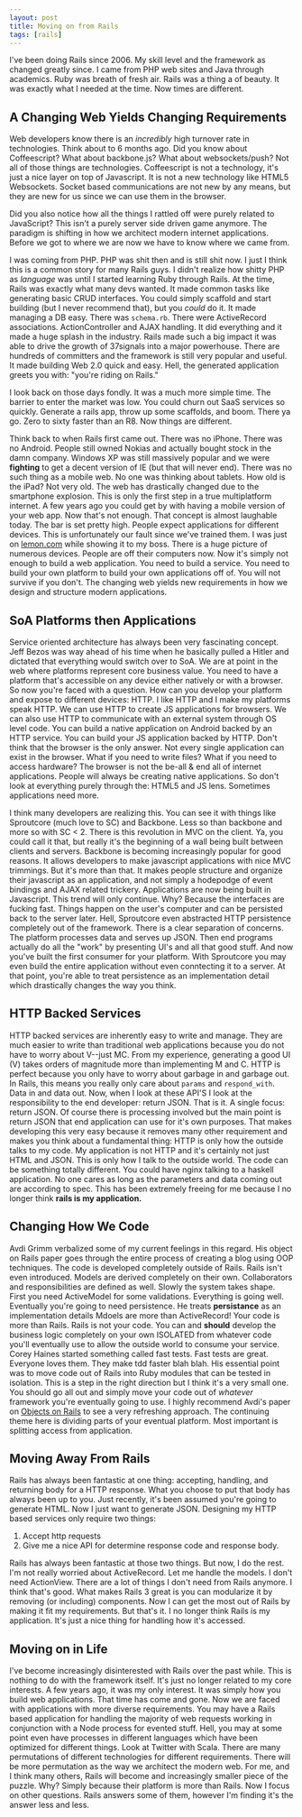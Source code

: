 ```yaml
---
layout: post
title: Moving on from Rails
tags: [rails]
---
```


I've been doing Rails since 2006. My skill level and the framework
as changed greatly since. I came from PHP web sites and Java through
academics. Ruby was breath of fresh air. Rails was a thing a of beauty.
It was exactly what I needed at the time. Now times are different.

## A Changing Web Yields Changing Requirements

Web developers know there is an _incredibly_ high turnover rate in
technologies. Think about to 6 months ago. Did you know about
Coffeescript? What about backbone.js? What about websockets/push? Not all
of those things are technologies. Coffeescript is not a technology, it's
just a nice layer on top of Javascript. It is not a new technology like
HTML5 Websockets. Socket based communications are not new by any means,
but they are new for us since we can use them in the browser. 

Did you also notice how all the things I rattled off were purely related
to JavaScript? This isn't a purely server side driven game anymore. The
paradigm is shifting in how we architect modern internet applications.
Before we got to where we are now we have to know where we came from.

I was coming from PHP. PHP was shit then and is still shit now. I just
I think this is a common story for many Rails guys.
I didn't realize how shitty PHP as _language_ was until I started learning
Ruby through Rails. At the time, Rails was exactly what many devs
wanted. It made common tasks like generating basic CRUD interfaces. You
could simply scaffold and start building (but I never recommend that),
but you _could_ do it. It made managing a DB easy. There was
`schema.rb`. There were ActiveRecord associations. ActionController and
AJAX handling. It did everything and it made a huge splash in the
industry. Rails made such a big impact it was able to drive the growth
of 37signals into a major powerhouse. There are hundreds of committers
and the framework is still very popular and useful. It made building Web
2.0 quick and easy. Hell, the generated application greets you with:
"you're riding on Rails."

I look back on those days fondly. It was a much more simple time. The
barrier to enter the market was low. You could churn out SaaS services
so quickly. Generate a rails app, throw up some scaffolds, and boom.
There ya go. Zero to sixty faster than an R8. Now things are different. 

Think back to when Rails first came out. There was no iPhone. There was
no Android. People still owned Nokias and actually bought stock in the
damn company. Windows XP was still massively popular and we were
**fighting** to get a decent version of IE (but that will never end).
There was no such thing as a mobile web. No one was thinking about
tablets. How old is the iPad? Not very old. The web has drastically
changed due to the smartphone explosion. This is only the first step in
a true multiplatform internet. A few years ago you could get by with
having a mobile version of your web app. Now that's not enough. That
concept is almost laughable today. The bar is set pretty high. People
expect applications for different devices. This is unfortunately our
fault since we've trained them. I was just on
[lemon.com](http://www.lemon.com) while showing it to my boss. There is
a huge picture of numerous devices. People are off their computers now.
Now it's simply not enough to build a web application. You need to build
a service. You need to build your own platform to build your own
applications off of. You will not survive if you don't. The
changing web yields new requirements in how we design and structure
modern applications.

## SoA Platforms then Applications

Service oriented architecture has always been very fascinating concept.
Jeff Bezos was way ahead of his time when he basically pulled a Hitler
and dictated that everything would switch over to SoA. We are at point
in the web where platforms represent core business value. You need to
have a platform that's accessible on any device either natively or with
a browser. So now you're faced with a question. How can you develop your
platform and expose to different devices: HTTP. I like HTTP and I make
my platforms speak HTTP. We can use HTTP to create JS applications for
browsers. We can also use HTTP to communicate with an external system
through OS level code. You can build a native application on Android
backed by an HTTP service. You can build your JS application backed by
HTTP. Don't think that the browser is the only answer. Not every single
application can exist in the browser. What if you need to write files?
What if you need to access hardware? The browser is not the be-all & end
all of internet applications. People will always be creating native
applications. So don't look at everything purely through the: HTML5 and
JS lens. Sometimes applications need more.

I think many developers are realizing this. You can see it
with things like Sproutcore (much love to SC) and Backbone. Less so than
backbone and more so with SC < 2. There is this revolution in MVC on the
client. Ya, you could call it that, but really it's the beginning of a
wall being built between clients and servers. Backbone is becoming
increasingly popular for good reasons. It allows developers to make
javascript applications with nice MVC trimmings. But it's more than
that. It makes people structure and organize their javascript as an
application, and not simply a hodepodge of event bindings and AJAX
related trickery. Applications are now being built in Javascript. This
trend will only continue. Why? Because the interfaces are fucking fast.
Things happen on the user's computer and can be persisted back to the
server later. Hell, Sproutcore even abstracted HTTP persistence
completely out of the framework. There is a clear separation of concerns. The
platform processes data and serves up JSON. Then end programs actually
do all the "work" by presenting UI's and all that good stuff. And now
you've built the first consumer for your platform. With Sproutcore you
may even build the entire application without even conntecting it to a
server. At that point, you're able to treat persistence as an
implementation detail which drastically changes the way you think.

## HTTP Backed Services

HTTP backed services are inherently easy to write and manage. They are
much easier to write than traditional web applications because you do
not have to worry about V--just MC. From my experience, generating a
good UI (V) takes orders of magnitude more than implementing M and C. HTTP is
perfect because you only have to worry about garbage in and garbage out.
In Rails, this means you really only care about `params` and
`respond_with`. Data in and data out. Now, when I look at these API'S I
look at the responsibility to the end developer: return JSON. That is it.
A single focus: return JSON. Of course there is processing involved but
the main point is return JSON that end application can use for it's own
purposes. That makes developing this very easy because it removes many
other requirement and makes you think about a fundamental thing: HTTP is
only how the outside talks to my code. My application is not HTTP and
it's certainly not just HTML and JSON. This is only how I talk to the
outside world. The code can be something totally different. You could
have nginx talking to a haskell application. No one cares as long as the
parameters and data coming out are according to spec. This has been
extremely freeing for me because I no longer think **rails is my
application.**

## Changing How We Code

Avdi Grimm verbalized some of my current feelings in this regard. His
object on Rails paper goes through the entire process of creating a blog
using OOP techniques. The code is developed completely outside of Rails.
Rails isn't even introduced. Models are derived completely on their own.
Collaborators and responsibilities are defined as well. Slowly the system
takes shape. First you need ActiveModel for some validations. Everything
is going well. Eventually you're going to need persistence. He treats
**persistance** as an implementation details Mdoels are more than
ActiveRecord! Your code is more than Rails. Rails is not your code. You
can and **should** develop the business logic completely on your own
ISOLATED from whatever code you'll eventually use to allow the outside
world to consume your service. Corey Haines started something called
fast tests. Fast tests are great. Everyone loves them. They make tdd
faster blah blah. His essential point was to move code out of Rails into
Ruby modules that can be tested in isolation. This is a step in the
right direction but I think it's a very small one. You should go all out
and simply move your code out of _whatever_ framework you're eventually
going to use. I highly recommend Avdi's paper on 
[Objects on Rails](http://avdi.org/devblog/2011/11/15/early-access-beta-of-objects-on-rails-now-available-2/)
to see a very refreshing approach. The continuing theme here is
dividing parts of your eventual platform. Most important is splitting
access from application.

## Moving Away From Rails

Rails has always been fantastic at one thing: accepting, handling, and
returning body for a HTTP response. What you choose to put that body has
always been up to you. Just recently, it's been assumed you're going to
generate HTML. Now I just want to generate JSON. Designing my HTTP based
services only require two things:

1. Accept http requests
2. Give me a nice API for determine response code and response body.

Rails has always been fantastic at those two things. But now, I do the
rest. I'm not really worried about ActiveRecord. Let me handle the
models. I don't need ActionView. There are a lot of things I don't need
from Rails anymore. I think that's good. What makes Rails 3 great is you
can modularize it by removing (or including) components. Now I can get the most
out of Rails by making it fit my requirements. But that's it. I no
longer think Rails is my application. It's just a nice thing for
handling how it's accessed.

## Moving on in Life

I've become increasingly disinterested with Rails over the past while.
This is nothing to do with the framework itself. It's just no longer
related to my core interests. A few years ago, it was my only interest.
It was simply how you build web applications. That time has come and
gone. Now we are faced with applications with more diverse requirements.
You may have a Rails based application for handling the majority of web
requests working in conjunction with a Node process for evented stuff.
Hell, you may at some point even have processes in different languages
which have been optimized for different things. Look at Twitter with
Scala. There are many permutations of different technologies for different
requirements. There will be more permutation as the way we architect the
modern web. For me, and I think many others, Rails will become and
increasingly smaller piece of the puzzle. Why? Simply because their
platform is more than Rails. Now I focus on other questions. Rails
answers some of them, however I'm finding it's the answer less and less.
